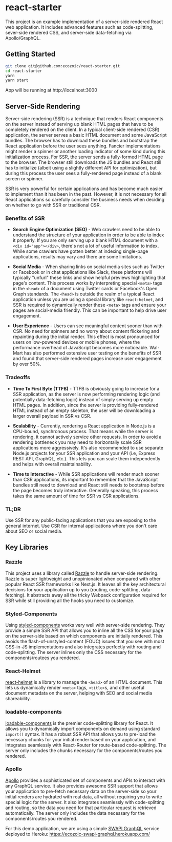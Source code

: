 # react-starter

This project is an example implementation of a server-side rendered React web application. It includes advanced features such as code-splitting, sever-side rendered CSS, and server-side data-fetching via Apollo/GraphQL.

## Getting Started

```bash
git clone git@github.com:ecozoic/react-starter.git
cd react-starter
yarn
yarn start
```

App will be running at http://localhost:3000

## Server-Side Rendering

Server-side rendering (SSR) is a technique that renders React components on the server instead of serving up blank HTML pages that have to be completely rendered on the client. In a typical client-side rendered (CSR) application, the server serves a basic HTML document and some JavaScript bundles. The browser has to download these bundles and bootstrap the React application before the user sees anything. Fancier implementations might render a spinner or another loading indicator of some kind during this initialization process. For SSR, the server sends a fully-formed HTML page to the browser. The browser still downloads the JS bundles and React still has to initialize (albeit using a slightly different API for optimization), but during this process the user sees a fully-rendered page instead of a blank screen or spinner.

SSR is very powerful for certain applications and has become much easier to implement than it has been in the past. However, it is not necessary for all React applications so carefully consider the business needs when deciding on whether to go with SSR or traditional CSR.

### Benefits of SSR

- **Search Engine Optimization (SEO)** - Web crawlers need to be able to understand the structure of your application in order to be able to index it properly. If you are only serving up a blank HTML document with a `<div id="app"></div>`, there's not a lot of useful information to index. While some crawlers have gotten better at indexing single-page applications, results may vary and there are some limitations.

- **Social Media** - When sharing links on social media sites such as Twitter or Facebook or in chat applications like Slack, these platforms will typically "unfurl" these links and show helpful previews highlighting that page's content. This process works by interpreting special `<meta>` tags in the `<head>` of a document using Twitter cards or Facebook's Open Graph standards. The `<head>` is outside the realm of a typical React application unless you are using a special library like `react-helmet`, and SSR is required to dynamically render these `<meta>` tags and ensure your pages are social-media friendly. This can be important to help drive user engagement.

- **User Experience** - Users can see meaningful content sooner than with CSR. No need for spinners and no worry about content flickering and repainting during the initial render. This effect is most pronounced for users on low-powered devices or mobile phones, where the performance overhead of JavaScript becomes more noticeable. Wal-Mart has also performed extensive user testing on the benefits of SSR and found that server-side rendered pages increase user engagement by over 50%.

### Tradeoffs

- **Time To First Byte (TTFB)** - TTFB is obviously going to increase for a SSR application, as the server is now performing rendering logic (and potentially data-fetching logic) instead of simply serving up empty HTML pages. In addition, since the server is providing fully-rendered HTML instead of an empty skeleton, the user will be downloading a larger overall payload in SSR vs CSR.

- **Scalability** - Currently, rendering a React application in Node.js is a CPU-bound, synchronous process. That means while the server is rendering, it cannot actively service other requests. In order to avoid a rendering bottleneck you may need to horizontally scale SSR applications more aggressively. It's also recommended to use separate Node.js projects for your SSR application and your API (i.e, Express REST API, GraphQL, etc.). This lets you can scale them independently and helps with overall maintainability.

- **Time to Interactive** - While SSR applications will render much sooner than CSR applications, its important to remember that the JavaScript bundles still need to download and React still needs to bootstrap before the page becomes truly interactive. Generally speaking, this process takes the same amount of time for SSR vs CSR applications.

### TL;DR

Use SSR for any public-facing applications that you are exposing to the general internet. Use CSR for internal applications where you don't care about SEO or social media.

## Key Libraries

### Razzle

This project uses a library called [Razzle](https://github.com/jaredpalmer/razzle) to handle server-side rendering. Razzle is super lightweight and unopinionated when compared with other popular React SSR frameworks like Next.js. It leaves all the key architectural decisions for your application up to you (routing, code-splitting, data-fetching). It abstracts away all the tricky Webpack configuration required for SSR while still providing all the hooks you need to customize.

### Styled-Components

Using [styled-components](https://github.com/styled-components/styled-components) works very well with server-side rendering. They provide a simple SSR API that allows you to inline all the CSS for your page on the server-side based on which components are initially rendered. This avoids the flash-of-unstyled-content (FOUC) issues that you see with most CSS-in-JS implementations and also integrates perfectly with routing and code-splitting. The server inlines only the CSS necessary for the components/routees you rendered.

### React-Helmet

[react-helmet](https://github.com/nfl/react-helmet) is a library to manage the `<head>` of an HTML document. This lets us dynamically render `<meta>` tags, `<title>`s, and other useful document metadata on the server, helping with SEO and social media shareability.

### loadable-components

[loadable-components](https://github.com/smooth-code/loadable-components) is the premier code-splitting library for React. It allows you to dynamically import components on demand using standard `import()` syntax. It has a robust SSR API that allows you to pre-load the necessary chunks for your initial render based on your application, and integrates seamlessly with React-Router for route-based code-splitting. The server only includes the chunks necessary for the components/routes you rendered.

### Apollo

[Apollo](https://github.com/apollographql) provides a sophisticated set of components and APIs to interact with any GraphQL service. It also provides awesome SSR support that allows your application to pre-fetch necessary data on the server-side so your initial renders are hydrated with real data, all without requiring you to write special logic for the server. It also integrates seamlessly with code-splitting and routing, so the data you need for that particular request is retrieved automatically. The server only includes the data necessary for the components/routes you rendered.

For this demo application, we are using a simple [SWAPI GraphQL](https://github.com/graphql/swapi-graphql) service deployed to Heroku: https://ecozoic-swapi-graphql.herokuapp.com/
